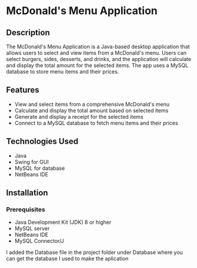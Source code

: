 # McDonald's Menu Application

## Description

The McDonald's Menu Application is a Java-based desktop application that allows users to select and view items from a McDonald's menu. Users can select burgers, sides, desserts, and drinks, and the application will calculate and display the total amount for the selected items. The app uses a MySQL database to store menu items and their prices.

## Features

- View and select items from a comprehensive McDonald's menu
- Calculate and display the total amount based on selected items
- Generate and display a receipt for the selected items
- Connect to a MySQL database to fetch menu items and their prices

## Technologies Used

- Java
- Swing for GUI
- MySQL for database
- NetBeans IDE

## Installation

### Prerequisites

- Java Development Kit (JDK) 8 or higher
- MySQL server
- NetBeans IDE
- MySQL Connector/J

I added the Database file in the project folder under Database where you can get the database I used to make the aplication
